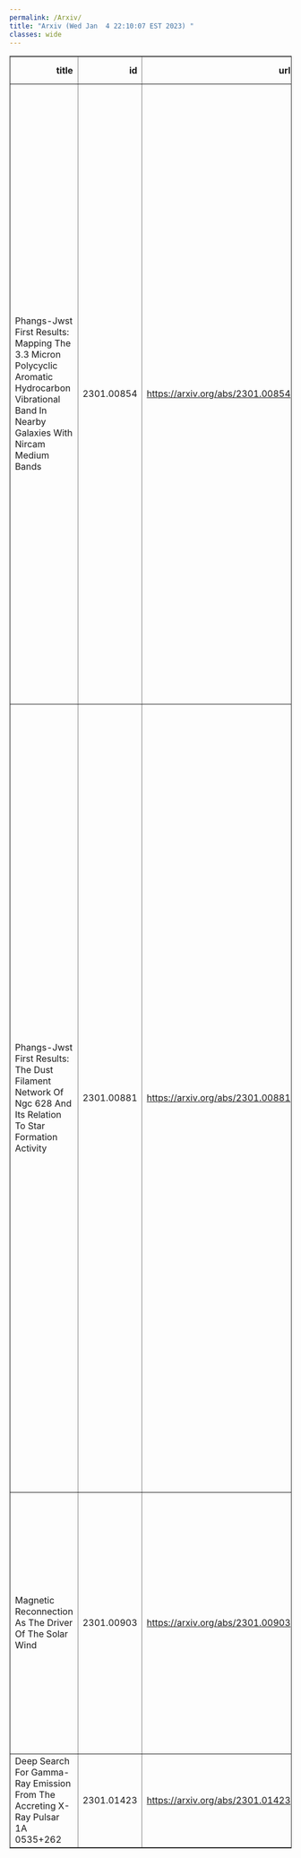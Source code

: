 ```yaml
---
permalink: /Arxiv/
title: "Arxiv (Wed Jan  4 22:10:07 EST 2023) "
classes: wide
---
```

<table border="1" class="dataframe">
  <thead>
    <tr style="text-align: right;">
      <th>title</th>
      <th>id</th>
      <th>url</th>
      <th>authors</th>
      <th>Local Authors</th>
    </tr>
  </thead>
  <tbody>
    <tr>
      <td>Phangs-Jwst First Results: Mapping The 3.3 Micron Polycyclic Aromatic   Hydrocarbon Vibrational Band In Nearby Galaxies With Nircam Medium Bands</td>
      <td>2301.00854</td>
      <td><a href="https://arxiv.org/abs/2301.00854" target="_blank">https://arxiv.org/abs/2301.00854</a></td>
      <td>Karin Sandstrom, Jérémy Chastenet, Jessica Sutter, Adam K. Leroy, Oleg V. Egorov, Thomas G. Williams, Alberto D. Bolatto, Médéric Boquien, Yixian Cao, Daniel A. Dale, Janice C. Lee, Erik Rosolowsky, Eva Schinnerer, Ashley. T. Barnes, Francesco Belfiore, F. Bigiel, Mélanie Chevance, Kathryn Grasha, Brent Groves, Hamid Hassani, Annie Hughes, Ralf S. Klessen, J. M. Diederik Kruijssen, Kirsten L. Larson, Daizhong Liu, Laura A. Lopez, Sharon E. Meidt, Eric J. Murphy, Mattia C. Sormani, David A. Thilker, Elizabeth J. Watkins</td>
      <td>Adam Leroy, Laura Lopez</td>
    </tr>
    <tr>
      <td>Phangs-Jwst First Results: The Dust Filament Network Of Ngc 628 And Its   Relation To Star Formation Activity</td>
      <td>2301.00881</td>
      <td><a href="https://arxiv.org/abs/2301.00881" target="_blank">https://arxiv.org/abs/2301.00881</a></td>
      <td>David A. Thilker, Janice C. Lee, Sinan Deger, Ashley T. Barnes, Frank Bigiel, Médéric Boquien, Yixian Cao, Mélanie Chevance, Daniel A. Dale, Oleg V. Egorov, Simon C. O. Glover, Kathryn Grasha, Jonathan D. Henshaw, Ralf S. Klessen, Eric Koch, J. M. Diederik Kruijssen, Adam K. Leroy, Ryan A. Lessing, Sharon E. Meidt, Francesca Pinna, Miguel Querejeta, Erik Rosolowsky, Karin M. Sandstrom, Eva Schinnerer, Rowan J. Smith, Elizabeth J. Watkins, Thomas G. Williams, Gagandeep S. Anand, Francesco Belfiore, Guillermo A. Blanc, Rupali Chandar, Enrico Congiu, Eric Emsellem, Brent Groves, Kathryn Kreckel, Kirsten L. Larson, Daizhong Liu, Ismael Pessa, Bradley C. Whitmore</td>
      <td>Adam Leroy</td>
    </tr>
    <tr>
      <td>Magnetic Reconnection As The Driver Of The Solar Wind</td>
      <td>2301.00903</td>
      <td><a href="https://arxiv.org/abs/2301.00903" target="_blank">https://arxiv.org/abs/2301.00903</a></td>
      <td>Nour E. Raouafi, G. Stenborg, D. B. Seaton, H. Wang, J. Wang, C. E. Deforest, S. D. Bale, J. F. Drake, V. M. Uritsky, J. T. Karpen, C. R. Devore, A. C. Sterling, T. S. Horbury, L. K. Harra, S. Bourouaine, J. C. Kasper, P. Kumar, T. D. Phan, M. Velli</td>
      <td>Ji Wang</td>
    </tr>
    <tr>
      <td>Deep Search For Gamma-Ray Emission From The Accreting X-Ray Pulsar 1A   0535+262</td>
      <td>2301.01423</td>
      <td><a href="https://arxiv.org/abs/2301.01423" target="_blank">https://arxiv.org/abs/2301.01423</a></td>
      <td>X. Hou, W. Zhang, D. F. Torres, L. Ji, J. Li</td>
      <td>Jung-Tsung Li</td>
    </tr>
  </tbody>
</table>